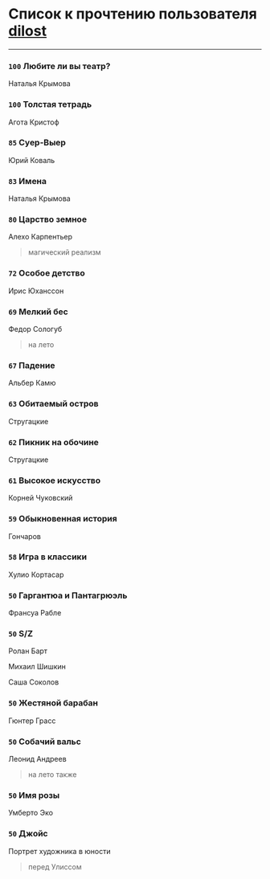 # Список к прочтению пользователя [dilost](https://www.facebook.com/app_scoped_user_id/10206471247373307/)
---

### `100` Любите ли вы театр?
Наталья Крымова

### `100` Толстая тетрадь
Агота Кристоф

### `85` Суер-Выер
Юрий Коваль

### `83` Имена
Наталья Крымова

### `80` Царство земное
Алехо Карпентьер
> магический реализм

### `72` Особое детство
Ирис Юханссон

### `69` Мелкий бес
Федор Сологуб
> на лето

### `67` Падение
Альбер Камю

### `63` Обитаемый остров
Стругацкие

### `62` Пикник на обочине
Стругацкие

### `61` Высокое искусство
Корней Чуковский

### `59` Обыкновенная история
Гончаров

### `58` Игра в классики
Хулио Кортасар

### `50` Гаргантюа и Пантагрюэль
Франсуа Рабле

### `50` S/Z
Ролан Барт

Михаил Шишкин

Саша Соколов

### `50` Жестяной барабан
Гюнтер Грасс

### `50` Собачий вальс
Леонид Андреев
> на лето также

### `50` Имя розы
Умберто Эко

### `50` Джойс
Портрет художника в юности
> перед Улиссом

